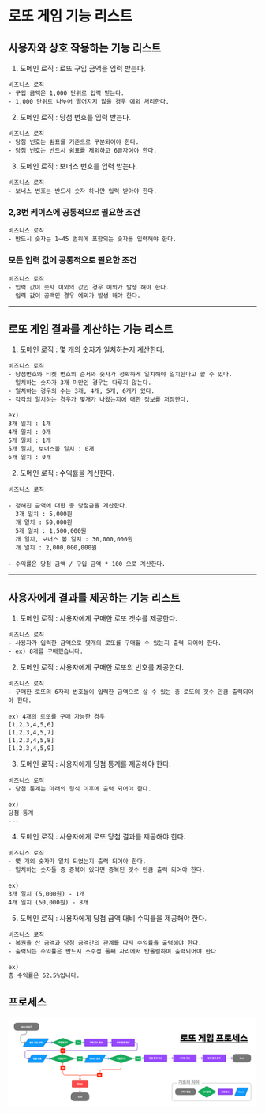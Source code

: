 # 로또 게임 기능 리스트

## 사용자와 상호 작용하는 기능 리스트

1. 도메인 로직 : 로또 구입 금액을 입력 받는다.

```
비즈니스 로직
- 구입 금액은 1,000 단위로 입력 받는다.
- 1,000 단위로 나누어 떨어지지 않을 경우 예외 처리한다.
```

2. 도메인 로직 : 당첨 번호를 입력 받는다.

```
비즈니스 로직
- 당첨 번호는 쉼표를 기준으로 구분되어야 한다.
- 당첨 번호는 반드시 쉼표를 제외하고 6글자여야 한다.
```

3. 도메인 로직 : 보너스 번호를 입력 받는다.

```
비즈니스 로직
- 보너스 번호는 반드시 숫자 하나만 입력 받아야 한다.
```

### 2,3번 케이스에 공통적으로 필요한 조건

```
비즈니스 로직
- 반드시 숫자는 1~45 범위에 포함외는 숫자를 입력해야 한다.
```

### 모든 입력 값에 공통적으로 필요한 조건

```
비즈니스 로직
- 입력 값이 숫자 이외의 값인 경우 예외가 발생 해야 한다.
- 입력 값이 공백인 경우 예외가 발생 해야 한다.
```


---

## 로또 게임 결과를 계산하는 기능 리스트

1. 도메인 로직 : 몇 개의 숫자가 일치하는지 계산한다.

```
비즈니스 로직
- 당첨번호와 티켓 번호의 순서와 숫자가 정확하게 일치해야 일치한다고 할 수 있다.
- 일치하는 숫자가 3개 미만인 경우는 다루지 않는다.
- 일치하는 경우의 수는 3개, 4개, 5개, 6개가 있다.
- 각각의 일치하는 경우가 몇개가 나왔는지에 대한 정보를 저장한다.

ex)
3개 일치 : 1개
4개 일치 : 0개
5개 일치 : 1개
5개 일치, 보너스볼 일치 : 0개
6개 일치 : 0개
```

2. 도메인 로직 : 수익률을 계산한다.

```
비즈니스 로직

- 정해진 금액에 대한 총 당첨금을 계산한다.
  3개 일치 : 5,000원
  개 일치 : 50,000원
  5개 일치 : 1,500,000원
  개 일치, 보너스 볼 일치 : 30,000,000원
  개 일치 : 2,000,000,000원

- 수익률은 당첨 금액 / 구입 금액 * 100 으로 계산한다.
```

---

## 사용자에게 결과를 제공하는 기능 리스트

1. 도메인 로직 : 사용자에게 구매한 로또 갯수를 제공한다.

```
비즈니스 로직
- 사용자가 입력한 금액으로 몇개의 로또를 구매할 수 있는지 출력 되어야 한다.
- ex) 8개를 구매했습니다.
```

2. 도메인 로직 : 사용자에게 구매한 로또의 번호를 제공한다.

```
비즈니스 로직
- 구매한 로또의 6자리 번호들이 입력한 금액으로 살 수 있는 총 로또의 갯수 만큼 출력되어야 한다.

ex) 4개의 로또를 구매 가능한 경우
[1,2,3,4,5,6]
[1,2,3,4,5,7]
[1,2,3,4,5,8]
[1,2,3,4,5,9]
```

3. 도메인 로직 : 사용자에게 당첨 통계를 제공해야 한다.

```
비즈니스 로직
- 당첨 통계는 아래의 형식 이후에 출력 되어야 한다.

ex)
당첨 통계
---
```

4. 도메인 로직 : 사용자에게 로또 당첨 결과를 제공해야 한다.

```
비즈니스 로직
- 몇 개의 숫자가 일치 되었는지 출력 되어야 한다.
- 일치하는 숫자들 중 중복이 있다면 중복된 갯수 만큼 출력 되어야 한다.

ex)
3개 일치 (5,000원) - 1개
4개 일치 (50,000원) - 8개
```

5. 도메인 로직 : 사용자에게 당첨 금액 대비 수익률을 제공해야 한다.

```
비즈니스 로직
- 복권을 산 금액과 당첨 금액간의 관계를 따져 수익률을 출력해야 한다.
- 출력되는 수익률은 반드시 소수점 둘째 자리에서 반올림하여 출력되어야 한다.

ex)
총 수익률은 62.5%입니다.
```


## 프로세스

![로또 프로세스](./lottoGameProcess.png)